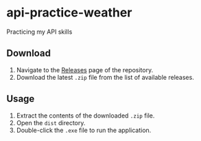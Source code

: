 # api-practice-weather
Practicing my API skills

## Download

1. Navigate to the [Releases](https://github.com/basicallycommits/api-practice-weather/releases) page of the repository.
2. Download the latest `.zip` file from the list of available releases.

## Usage

1. Extract the contents of the downloaded `.zip` file.
2. Open the `dist` directory.
3. Double-click the `.exe` file to run the application.
